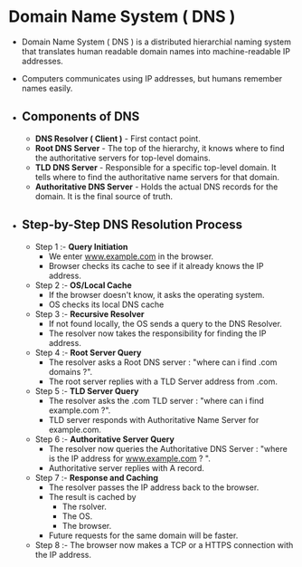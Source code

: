 # Domain Name System ( DNS )
- Domain Name System ( DNS ) is a distributed hierarchial naming system that translates human readable domain names into machine-readable IP addresses.
- Computers communicates using IP addresses, but humans remember names easily.

- ## Components of DNS
	- **DNS Resolver ( Client )** - First contact point.
	- **Root DNS Server** - The top of the hierarchy, it knows where to find the authoritative servers for top-level domains.
	- **TLD DNS Server** - Responsible for a specific top-level domain. It tells where to find the authoritative name servers for that domain.
	- **Authoritative DNS Server** - Holds the actual DNS records for the domain. It is the final source of truth.

- ## Step-by-Step DNS Resolution Process
	- Step 1 :- **Query Initiation**
		- We enter www.example.com in the browser.
		- Browser checks its cache to see if it already knows the IP address.
	- Step 2 :- **OS/Local Cache**
		- If the browser doesn't know, it asks the operating system.
		- OS checks its local DNS cache
	- Step 3 :- **Recursive Resolver**
		- If not found locally, the OS sends a query to the DNS Resolver.
		- The resolver now takes the responsibility for finding the IP address.
	- Step 4 :- **Root Server Query**
		- The resolver asks a Root DNS server : "where can i find .com domains ?".
		- The root server replies with a TLD Server address from .com.
	- Step 5 :- **TLD Server Query**
		- The resolver asks the .com TLD server : "where can i find example.com ?".
		- TLD server responds with Authoritative Name Server for example.com.
	- Step 6 :- **Authoritative Server Query**
		- The resolver now queries the Authoritative DNS Server : "where is the IP address for www.example.com ? ".
		- Authoritative server replies with A record.
	- Step 7 :- **Response and Caching**
		- The resolver passes the IP address back to the browser.
		- The result is cached by
			- The rsolver.
			- The OS.
			- The browser.
		- Future requests for the same domain will be faster.
	- Step 8 :- The browser now makes a TCP or a HTTPS connection with the IP address.
